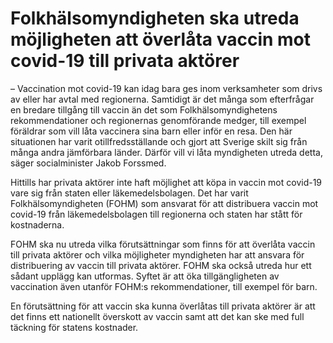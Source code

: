 # Folkhälsomyndigheten ska utreda möjligheten att överlåta vaccin mot covid-19 till privata aktörer

– Vaccination mot covid\-19 kan idag bara ges inom verksamheter som drivs av eller har avtal med regionerna. Samtidigt är det många som efterfrågar en bredare tillgång till vaccin än det som Folkhälsomyndighetens rekommendationer och regionernas genomförande medger, till exempel föräldrar som vill låta vaccinera sina barn eller inför en resa. Den här situationen har varit otillfredsställande och gjort att Sverige skilt sig från många andra jämförbara länder. Därför vill vi låta myndigheten utreda detta, säger socialminister Jakob Forssmed.

Hittills har privata aktörer inte haft möjlighet att köpa in vaccin mot covid\-19 vare sig från staten eller läkemedelsbolagen. Det har varit Folkhälsomyndigheten (FOHM) som ansvarat för att distribuera vaccin mot covid\-19 från läkemedelsbolagen till regionerna och staten har stått för kostnaderna.

FOHM ska nu utreda vilka förutsättningar som finns för att överlåta vaccin till privata aktörer och vilka möjligheter myndigheten har att ansvara för distribuering av vaccin till privata aktörer. FOHM ska också utreda hur ett sådant upplägg kan utformas. Syftet är att öka tillgängligheten av vaccination även utanför FOHM:s rekommendationer, till exempel för barn.

En förutsättning för att vaccin ska kunna överlåtas till privata aktörer är att det finns ett nationellt överskott av vaccin samt att det kan ske med full täckning för statens kostnader.

